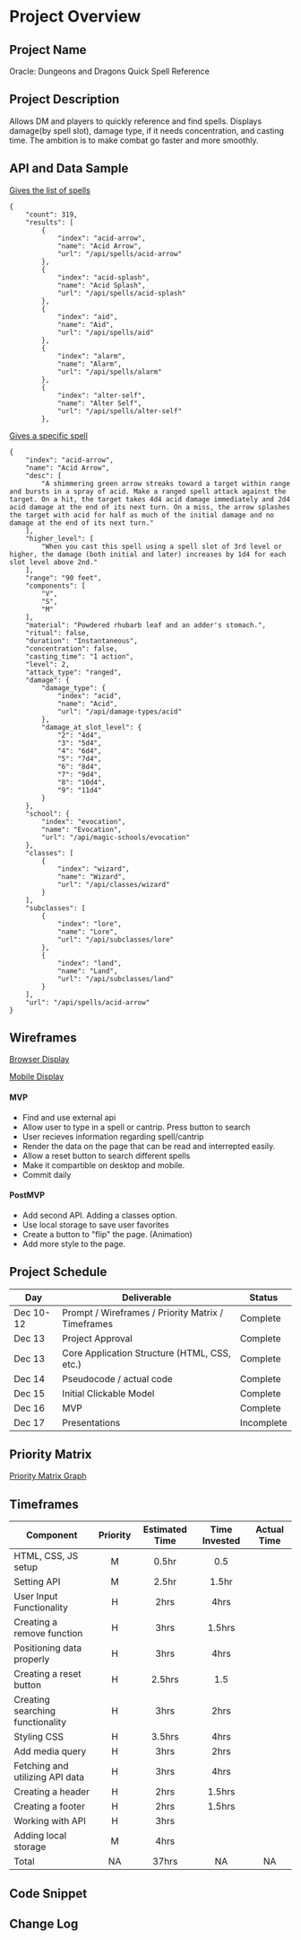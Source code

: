 # Project Overview

## Project Name

Oracle: 
Dungeons and Dragons Quick Spell Reference 

## Project Description

Allows DM and players to quickly reference and find spells. Displays damage(by spell slot), damage type, if it needs concentration, and casting time. The ambition is to make combat go faster and more smoothly.

<!-- Use this section to describe your final project and perhaps any links to relevant sites that help convey the concept and\or functionality. -->

## API and Data Sample
[Gives the list of spells](https://www.dnd5eapi.co/api/spells)

```
{
    "count": 319,
    "results": [
        {
            "index": "acid-arrow",
            "name": "Acid Arrow",
            "url": "/api/spells/acid-arrow"
        },
        {
            "index": "acid-splash",
            "name": "Acid Splash",
            "url": "/api/spells/acid-splash"
        },
        {
            "index": "aid",
            "name": "Aid",
            "url": "/api/spells/aid"
        },
        {
            "index": "alarm",
            "name": "Alarm",
            "url": "/api/spells/alarm"
        },
        {
            "index": "alter-self",
            "name": "Alter Self",
            "url": "/api/spells/alter-self"
        },
```

[Gives a specific spell](https://www.dnd5eapi.co/api/spells/acid-arrow)

``` 
{
    "index": "acid-arrow",
    "name": "Acid Arrow",
    "desc": [
        "A shimmering green arrow streaks toward a target within range and bursts in a spray of acid. Make a ranged spell attack against the target. On a hit, the target takes 4d4 acid damage immediately and 2d4 acid damage at the end of its next turn. On a miss, the arrow splashes the target with acid for half as much of the initial damage and no damage at the end of its next turn."
    ],
    "higher_level": [
        "When you cast this spell using a spell slot of 3rd level or higher, the damage (both initial and later) increases by 1d4 for each slot level above 2nd."
    ],
    "range": "90 feet",
    "components": [
        "V",
        "S",
        "M"
    ],
    "material": "Powdered rhubarb leaf and an adder's stomach.",
    "ritual": false,
    "duration": "Instantaneous",
    "concentration": false,
    "casting_time": "1 action",
    "level": 2,
    "attack_type": "ranged",
    "damage": {
        "damage_type": {
            "index": "acid",
            "name": "Acid",
            "url": "/api/damage-types/acid"
        },
        "damage_at_slot_level": {
            "2": "4d4",
            "3": "5d4",
            "4": "6d4",
            "5": "7d4",
            "6": "8d4",
            "7": "9d4",
            "8": "10d4",
            "9": "11d4"
        }
    },
    "school": {
        "index": "evocation",
        "name": "Evocation",
        "url": "/api/magic-schools/evocation"
    },
    "classes": [
        {
            "index": "wizard",
            "name": "Wizard",
            "url": "/api/classes/wizard"
        }
    ],
    "subclasses": [
        {
            "index": "lore",
            "name": "Lore",
            "url": "/api/subclasses/lore"
        },
        {
            "index": "land",
            "name": "Land",
            "url": "/api/subclasses/land"
        }
    ],
    "url": "/api/spells/acid-arrow"
}
```


<!-- Specify the API you are using and include a link. Show us a snippet of JSON returned by your API so we know you can access it and get the info you need -->

## Wireframes
[Browser Display](https://whimsical.com/dnd-spell-referencer-D3dfYeTTvjpGzoz7B6wdh7)

[Mobile Display](https://whimsical.com/mobile-spell-reference-Aey8ZVM2Y3tcsuodFf2Dqc)
<!-- Upload images of your wireframes to an image hosting site or add them to an assets folder in your repo and link them here with a description of each specific wireframe. -->

<!-- ### MVP/PostMVP

The functionality will then be divided into two separate lists: MPV and PostMVP.  Carefully decided what is placed into your MVP as the client will expect this functionality to be implemented upon project completion.   -->

#### MVP 
<!-- *These are examples only. Replace with your own MVP features.* -->

- Find and use external api  
- Allow user to type in a spell or cantrip. Press button to search
- User recieves information regarding spell/cantrip
- Render the data on the page that can be read and interrepted easily. 
- Allow a reset button to search different spells
- Make it compartible on desktop and mobile.
- Commit daily

#### PostMVP  
<!-- *These are examples only. Replace with your own Post-MVP features.* -->

- Add second API. Adding a classes option.
- Use local storage to save user favorites
- Create a button to "flip" the page. (Animation)
- Add more style to the page. 

## Project Schedule
<!-- 
This schedule will be used to keep track of your progress throughout the week and align with our expectations.  

You are **responsible** for scheduling time with your squad to seek approval for each deliverable by the end of the corresponding day, excluding `Saturday` and `Sunday`. -->

|  Day | Deliverable | Status
|---|---| ---|
|Dec 10-12| Prompt / Wireframes / Priority Matrix / Timeframes | Complete
|Dec 13| Project Approval | Complete
|Dec 13| Core Application Structure (HTML, CSS, etc.) | Complete
|Dec 14| Pseudocode / actual code | Complete
|Dec 15| Initial Clickable Model  | Complete
|Dec 16| MVP | Complete
|Dec 17| Presentations | Incomplete

## Priority Matrix
[Priority Matrix Graph](https://whimsical.com/priority-matrix-6kzFUAKyDBqQe9NXnvMpi3")
<!-- Include a full list of features that have been prioritized based on the `Time and Importance` Matrix.  Link this image in a similar manner to your wireframes -->

## Timeframes

<!-- Tell us how long you anticipate spending on each area of development. Be sure to consider how many hours a day you plan to be coding and how many days you have available until presentation day.

Time frames are also key in the development cycle.  You have limited time to code all phases of the game.  Your estimates can then be used to evalute game possibilities based on time needed and the actual time you have before game must be submitted. It's always best to pad the time by a few hours so that you account for the unknown so add and additional hour or two to each component to play it safe. Throughout your project, keep track of your Time Invested and Actual Time and update your README regularly. -->

| Component | Priority | Estimated Time | Time Invested | Actual Time |
| --- | :---: |  :---: | :---: | :---: |
|HTML, CSS, JS setup|M| 0.5hr|0.5|
|Setting API|M| 2.5hr|1.5hr|
|User Input Functionality| H| 2hrs|4hrs|
|Creating a remove function|H|3hrs|1.5hrs|
|Positioning data properly|H|3hrs|4hrs|
|Creating a reset button|H|2.5hrs|1.5
|Creating searching functionality|H|3hrs|2hrs|
|Styling CSS|H|3.5hrs|4hrs|
|Add media query|H|3hrs|2hrs|
|Fetching and utilizing API data|H|3hrs|4hrs|
|Creating a header| H| 2hrs|1.5hrs|
|Creating a footer|H| 2hrs|1.5hrs|
| Working with API | H | 3hrs| 
|Adding local storage|M| 4hrs|
| Total | NA| 37hrs| NA | NA |


## Code Snippet

<!-- Use this section to include a brief code snippet of functionality that you are proud of and a brief description.  

```
function reverse(string) {
	// here is the code to reverse a string of text
}
``` -->

## Change Log
 <!-- Use this section to document what changes were made and the reasoning behind those changes.   -->
